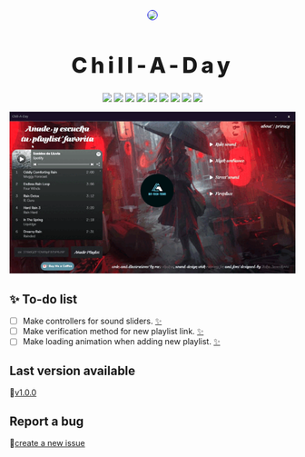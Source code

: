 <p align="center">
    <img src="https://drive.google.com/uc?export=view&id=15id50RkDQplGHQLVoLKVSX-J6H43iyIS" style="border-radius:50%; width:200px; border: 1px solid blue;">
</p>

<h1 align="center" style="font-size: 38px; font-weight: 800; letter-spacing: 6px">
    Chill-A-Day
</h1>

<p align="center">
    <img src="https://img.shields.io/github/contributors/Bit-Tech-Team/Chill-A-Day?style=plastic">
    <img src="https://img.shields.io/github/downloads/Bit-Tech-Team/Chill-A-Day/total?style=plastic">
    <img src="https://img.shields.io/github/repo-size/Bit-Tech-Team/Chill-A-Day?style=plastic">
    <img src="https://img.shields.io/github/package-json/v/Bit-Tech-Team/Chill-A-Day?style=plastic">
    <img src="https://img.shields.io/github/stars/Bit-Tech-Team/Chill-A-Day?style=social">
    <img src="https://img.shields.io/github/issues/Bit-Tech-Team/Chill-A-Day">
    <img src="https://img.shields.io/github/issues-closed/Bit-Tech-Team/Chill-A-Day?style=plastic">
    <img src="https://img.shields.io/github/commit-activity/m/Bit-Tech-Team/Chill-A-Day?style=plastic">
    <img src="https://img.shields.io/github/license/Bit-Tech-Team/Chill-A-Day?style=plastic">
</p>

<p align="center">
    <img src="./img/demo.gif">
</p>

## :sparkles: To-do list

- [ ] Make controllers for sound sliders. [:sparkles:](https://github.com/Bit-Tech-Team/Chill-A-Day/issues/1)
- [ ] Make verification method for new playlist link. [:sparkles:](https://github.com/Bit-Tech-Team/Chill-A-Day/issues/2)
- [ ] Make loading animation when adding new playlist. [:sparkles:](https://github.com/Bit-Tech-Team/Chill-A-Day/issues/4)

## Last version available

🚀[v1.0.0](https://github.com/Bit-Tech-Team/Chill-A-Day/releases/tag/v1.0.0)

## Report a bug
🐛[create a new issue](https://github.com/Bit-Tech-Team/Chill-A-Day/issues/new)
